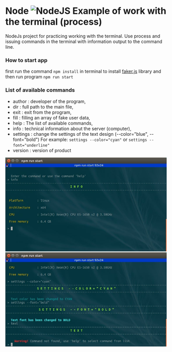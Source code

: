 # Node <img src="https://xsltdev.ru/nodejs.svg" title="NodeJS" style="height:40px"> Example of work with the terminal (process)

NodeJs project for practicing working with the terminal. Use process and issuing commands in the terminal with information output to the command line.

### How to start app

first run the command `npm install` in terminal to install [faker.js](https://github.com/Marak/faker.js) library and then run program `npm run start`

### List of available commands

* author : developer of the program,
* dir : full path to the main file,
* exit : exit from the program,
* fill : filling an array of fake user data,
* help : The list of available commands,
* info : technical information about the server (computer),
* settings : change the settings of the text design (--color="blue", --font="bold")
  For example: `settings --color="cyan"` or `settings --font="underline"`
* version : version of product

![info](./snapshots/info.jpg)
![settings-warning](./snapshots/settings-warning.jpg)

